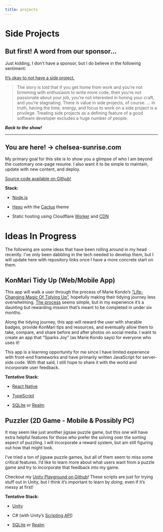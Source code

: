 ```yaml
---
title: projects
---
```


# Side Projects

## But first! A word from our sponsor...

Just kidding, I don’t have a sponsor, but I do believe in the following sentiment:

[It’s okay to not have a side project.](https://code.likeagirl.io/its-okay-not-to-have-a-side-project-b1a109e636f1)
>  The story is told that if you get home from work and you’re not brimming with enthusiasm to write more code, then you’re not passionate about your job, you’re not interested in honing your craft, and you’re stagnating. There is value in side projects, of course. ... In truth, having the time, energy, and focus to work on a side project is a privilege. Treating side projects as a defining feature of a good software developer excludes a huge number of people.

***Back to the show!***

---

## You are here! -> chelsea-sunrise.com

My primary goal for this site is to show you a glimpse of who I am beyond the customary one-page resume. I also want it to be simple to maintain, update with new content, and deploy.

[Source code available on Github!](https://github.com/chelsea-codes/chelsea-sunrise)

**Stack:**

*   [Node.js](https://nodejs.org/en/about/)

*   [Hexo](https://hexo.io/) with the [Cactus](https://github.com/probberechts/hexo-theme-cactus) theme

*   Static hosting using Cloudflare [Worker](https://www.workers.cloudflare.com) and [CDN](https://www.cloudflare.com/cdn/) 

# Ideas In Progress

The following are some ideas that have been rolling around in my head recently. I’ve only been dabbling in the tech needed to develop them, but I will update here with repository links once I have a more concrete start on them.

## KonMari Tidy Up (Web/Mobile App)

This app will walk a user through the process of Marie Kondo’s [“Life-Changing Magic Of Tidying Up”](https://www.goodreads.com/book/show/22318578-the-life-changing-magic-of-tidying-up), hopefully making their tidying journey less overwhelming. [The process](https://konmari.com/about-the-konmari-method/) seems simple, but in my experience it’s a daunting but rewarding mission that’s meant to be completed in under six months.

Along the tidying journey, this app will reward the user with sharable badges, provide KonMari tips and resources, and eventually allow them to take, compare, and share before and after photos on social media. I want to create an app that “Sparks Joy” (as Marie Kondo says) for everyone who uses it!

This app is a learning opportunity for me since I have limited experience with front-end frameworks and have primarily written JavaScript for server-side code. With that said, I still hope to share it with the world and incorporate user feedback.

**Tentative Stack:**

* [React Native](https://reactnative.dev/)

* [TypeScript](https://www.typescriptlang.org/)

* [SQLite](https://www.sqlite.org/index.html) or [Realm](https://realm.io/)

## Puzzler (2D Game - Mobile & Possibly PC)

It may seem like just another jigsaw puzzle game, but this one will have extra helpful features for those who prefer the solving over the sorting aspect of puzzling. I will incorporate a reward system, but am still figuring out how that might look. 

I’ve tried a ton of jigsaw puzzle games, but all of them seem to miss some critical features. I’d like to learn more about what users want from a puzzle game and try to incorporate that feedback into my game.

Checkout my [Unity Playground on Github](https://github.com/chelsea-codes/unity-playground/tree/main/Assets/Scripts)! These scripts are just for trying stuff out in Unity, but I think it’s important to learn by *doing*, even if it’s messy at first!

**Tentative Stack:**

* [Unity](https://unity.com/)

* C# (with Unity’s [Scripting API](https://docs.unity3d.com/ScriptReference/))

* [SQLite](https://www.sqlite.org/index.html) or [Realm](https://realm.io/)